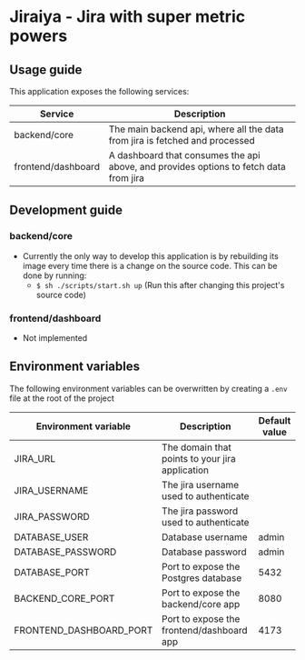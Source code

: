 # Jiraiya - Jira with super metric powers

## Usage guide
This application exposes the following services:

| Service | Description |
|---|---|
| backend/core | The main backend api, where all the data from jira is fetched and processed |
| frontend/dashboard | A dashboard that consumes the api above, and provides options to fetch data from jira |


## Development guide
### backend/core
- Currently the only way to develop this application is by rebuilding its image every time there is a change on the source code. This can be done by running:
  - `$ sh ./scripts/start.sh up` (Run this after changing this project's source code)
### frontend/dashboard
- Not implemented


## Environment variables
The following environment variables can be overwritten by creating a `.env` file at the root of the project

| Environment variable | Description | Default value |
|---|---|---|
| JIRA_URL | The domain that points to your jira application | |
| JIRA_USERNAME | The jira username used to authenticate | |
| JIRA_PASSWORD | The jira password used to authenticate | |
| DATABASE_USER | Database username | admin |
| DATABASE_PASSWORD | Database password | admin |
| DATABASE_PORT | Port to expose the Postgres database | 5432 |
| BACKEND_CORE_PORT | Port to expose the backend/core app | 8080 |
| FRONTEND_DASHBOARD_PORT | Port to expose the frontend/dashboard app | 4173 |